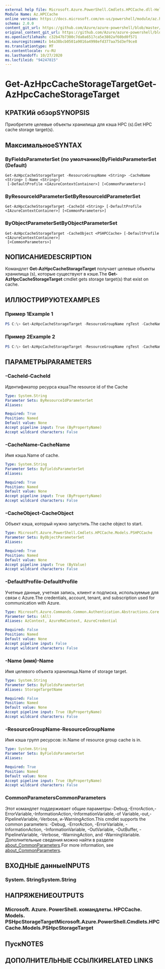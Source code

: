 ```yaml
---
external help file: Microsoft.Azure.PowerShell.Cmdlets.HPCCache.dll-Help.xml
Module Name: Az.HPCCache
online version: https://docs.microsoft.com/en-us/powershell/module/az.hpccache/get-azhpccachestoragetarget
schema: 2.0.0
content_git_url: https://github.com/Azure/azure-powershell/blob/master/src/HPCCache/HPCCache/help/Get-AzHpcCacheStorageTarget.md
original_content_git_url: https://github.com/Azure/azure-powershell/blob/master/src/HPCCache/HPCCache/help/Get-AzHpcCacheStorageTarget.md
ms.openlocfilehash: c32b47b7300c7da0a6517ca5e3802af60bd0f571
ms.sourcegitcommit: b4a38bcb0501a9016a4998efd377aa75d3ef9ce8
ms.translationtype: MT
ms.contentlocale: ru-RU
ms.lasthandoff: 10/27/2020
ms.locfileid: "94247815"
---
```

# <span data-ttu-id="ebdcc-101">Get-AzHpcCacheStorageTarget</span><span class="sxs-lookup"><span data-stu-id="ebdcc-101">Get-AzHpcCacheStorageTarget</span></span>

## <span data-ttu-id="ebdcc-102">КРАТКИй обзор</span><span class="sxs-lookup"><span data-stu-id="ebdcc-102">SYNOPSIS</span></span>
<span data-ttu-id="ebdcc-103">Приобретите целевые объекты хранилища для кэша HPC (s).</span><span class="sxs-lookup"><span data-stu-id="ebdcc-103">Get HPC cache storage target(s).</span></span>

## <span data-ttu-id="ebdcc-104">Максимальное</span><span class="sxs-lookup"><span data-stu-id="ebdcc-104">SYNTAX</span></span>

### <span data-ttu-id="ebdcc-105">ByFieldsParameterSet (по умолчанию)</span><span class="sxs-lookup"><span data-stu-id="ebdcc-105">ByFieldsParameterSet (Default)</span></span>
```
Get-AzHpcCacheStorageTarget -ResourceGroupName <String> -CacheName <String> [-Name <String>]
 [-DefaultProfile <IAzureContextContainer>] [<CommonParameters>]
```

### <span data-ttu-id="ebdcc-106">ByResourceIdParameterSet</span><span class="sxs-lookup"><span data-stu-id="ebdcc-106">ByResourceIdParameterSet</span></span>
```
Get-AzHpcCacheStorageTarget -CacheId <String> [-DefaultProfile <IAzureContextContainer>] [<CommonParameters>]
```

### <span data-ttu-id="ebdcc-107">ByObjectParameterSet</span><span class="sxs-lookup"><span data-stu-id="ebdcc-107">ByObjectParameterSet</span></span>
```
Get-AzHpcCacheStorageTarget -CacheObject <PSHPCCache> [-DefaultProfile <IAzureContextContainer>]
 [<CommonParameters>]
```

## <span data-ttu-id="ebdcc-108">NОПИСАНИЕ</span><span class="sxs-lookup"><span data-stu-id="ebdcc-108">DESCRIPTION</span></span>
<span data-ttu-id="ebdcc-109">Командлет **Get-AzHpcCacheStorageTarget** получает целевые объекты хранилища (s), которые существуют в кэше.</span><span class="sxs-lookup"><span data-stu-id="ebdcc-109">The **Get-AzHpcCacheStorageTarget** cmdlet gets storage target(s) that exist on cache.</span></span>

## <span data-ttu-id="ebdcc-110">ИЛЛЮСТРИРУЮТ</span><span class="sxs-lookup"><span data-stu-id="ebdcc-110">EXAMPLES</span></span>

### <span data-ttu-id="ebdcc-111">Пример 1</span><span class="sxs-lookup"><span data-stu-id="ebdcc-111">Example 1</span></span>
```powershell
PS C:\> Get-AzHpcCacheStorageTarget -ResourceGroupName rgTest -CacheName cacheTest
```

### <span data-ttu-id="ebdcc-112">Пример 2</span><span class="sxs-lookup"><span data-stu-id="ebdcc-112">Example 2</span></span>
```powershell
PS C:\> Get-AzHpcCacheStorageTarget -ResourceGroupName rgTest -CacheName cacheTest -StorageTargetName stTest
```

## <span data-ttu-id="ebdcc-113">ПАРАМЕТРЫ</span><span class="sxs-lookup"><span data-stu-id="ebdcc-113">PARAMETERS</span></span>

### <span data-ttu-id="ebdcc-114">-CacheId</span><span class="sxs-lookup"><span data-stu-id="ebdcc-114">-CacheId</span></span>
<span data-ttu-id="ebdcc-115">Идентификатор ресурса кэша</span><span class="sxs-lookup"><span data-stu-id="ebdcc-115">The resource id of the Cache</span></span>

```yaml
Type: System.String
Parameter Sets: ByResourceIdParameterSet
Aliases:

Required: True
Position: Named
Default value: None
Accept pipeline input: True (ByPropertyName)
Accept wildcard characters: False
```

### <span data-ttu-id="ebdcc-116">-CacheName</span><span class="sxs-lookup"><span data-stu-id="ebdcc-116">-CacheName</span></span>
<span data-ttu-id="ebdcc-117">Имя кэша.</span><span class="sxs-lookup"><span data-stu-id="ebdcc-117">Name of cache.</span></span>

```yaml
Type: System.String
Parameter Sets: ByFieldsParameterSet
Aliases:

Required: True
Position: Named
Default value: None
Accept pipeline input: True (ByPropertyName)
Accept wildcard characters: False
```

### <span data-ttu-id="ebdcc-118">-CacheObject</span><span class="sxs-lookup"><span data-stu-id="ebdcc-118">-CacheObject</span></span>
<span data-ttu-id="ebdcc-119">Объект кэша, который нужно запустить.</span><span class="sxs-lookup"><span data-stu-id="ebdcc-119">The cache object to start.</span></span>

```yaml
Type: Microsoft.Azure.PowerShell.Cmdlets.HPCCache.Models.PSHPCCache
Parameter Sets: ByObjectParameterSet
Aliases:

Required: True
Position: Named
Default value: None
Accept pipeline input: True (ByValue)
Accept wildcard characters: False
```

### <span data-ttu-id="ebdcc-120">-DefaultProfile</span><span class="sxs-lookup"><span data-stu-id="ebdcc-120">-DefaultProfile</span></span>
<span data-ttu-id="ebdcc-121">Учетные данные, учетная запись, клиент и подписка, используемые для связи с Azure.</span><span class="sxs-lookup"><span data-stu-id="ebdcc-121">The credentials, account, tenant, and subscription used for communication with Azure.</span></span>

```yaml
Type: Microsoft.Azure.Commands.Common.Authentication.Abstractions.Core.IAzureContextContainer
Parameter Sets: (All)
Aliases: AzContext, AzureRmContext, AzureCredential

Required: False
Position: Named
Default value: None
Accept pipeline input: False
Accept wildcard characters: False
```

### <span data-ttu-id="ebdcc-122">-Name (имя)</span><span class="sxs-lookup"><span data-stu-id="ebdcc-122">-Name</span></span>
<span data-ttu-id="ebdcc-123">Имя целевого объекта хранилища.</span><span class="sxs-lookup"><span data-stu-id="ebdcc-123">Name of storage target.</span></span>

```yaml
Type: System.String
Parameter Sets: ByFieldsParameterSet
Aliases: StorageTargetName

Required: False
Position: Named
Default value: None
Accept pipeline input: True (ByPropertyName)
Accept wildcard characters: False
```

### <span data-ttu-id="ebdcc-124">-ResourceGroupName</span><span class="sxs-lookup"><span data-stu-id="ebdcc-124">-ResourceGroupName</span></span>
<span data-ttu-id="ebdcc-125">Имя кэша групп ресурсов: in.</span><span class="sxs-lookup"><span data-stu-id="ebdcc-125">Name of resource group cache is in.</span></span>


```yaml
Type: System.String
Parameter Sets: ByFieldsParameterSet
Aliases:

Required: True
Position: Named
Default value: None
Accept pipeline input: True (ByPropertyName)
Accept wildcard characters: False
```

### <span data-ttu-id="ebdcc-126">CommonParameters</span><span class="sxs-lookup"><span data-stu-id="ebdcc-126">CommonParameters</span></span>
<span data-ttu-id="ebdcc-127">Этот командлет поддерживает общие параметры:-Debug,-ErrorAction,-ErrorVariable,-InformationAction,-InformationVariable,-of Variable,-out,-PipelineVariable,-Verbose, и-WarningAction.</span><span class="sxs-lookup"><span data-stu-id="ebdcc-127">This cmdlet supports the common parameters: -Debug, -ErrorAction, -ErrorVariable, -InformationAction, -InformationVariable, -OutVariable, -OutBuffer, -PipelineVariable, -Verbose, -WarningAction, and -WarningVariable.</span></span> <span data-ttu-id="ebdcc-128">Дополнительные сведения можно найти в разделе [about_CommonParameters](http://go.microsoft.com/fwlink/?LinkID=113216).</span><span class="sxs-lookup"><span data-stu-id="ebdcc-128">For more information, see [about_CommonParameters](http://go.microsoft.com/fwlink/?LinkID=113216).</span></span>

## <span data-ttu-id="ebdcc-129">ВХОДНЫЕ данные</span><span class="sxs-lookup"><span data-stu-id="ebdcc-129">INPUTS</span></span>

### <span data-ttu-id="ebdcc-130">System. String</span><span class="sxs-lookup"><span data-stu-id="ebdcc-130">System.String</span></span>

## <span data-ttu-id="ebdcc-131">НАПРЯЖЕНИЕ</span><span class="sxs-lookup"><span data-stu-id="ebdcc-131">OUTPUTS</span></span>

### <span data-ttu-id="ebdcc-132">Microsoft. Azure. PowerShell. командлеты. HPCCache. Models. PSHpcStorageTarget</span><span class="sxs-lookup"><span data-stu-id="ebdcc-132">Microsoft.Azure.PowerShell.Cmdlets.HPCCache.Models.PSHpcStorageTarget</span></span>

## <span data-ttu-id="ebdcc-133">Пуск</span><span class="sxs-lookup"><span data-stu-id="ebdcc-133">NOTES</span></span>

## <span data-ttu-id="ebdcc-134">ДОПОЛНИТЕЛЬНЫЕ ССЫЛКИ</span><span class="sxs-lookup"><span data-stu-id="ebdcc-134">RELATED LINKS</span></span>
